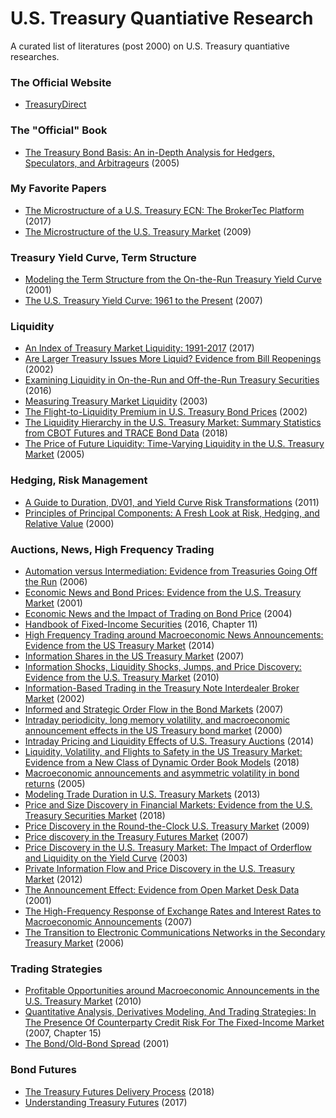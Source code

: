 # U.S. Treasury Quantiative Research

A curated list of literatures (post 2000) on U.S. Treasury quantiative researches.


### The Official Website
* [TreasuryDirect](https://www.treasurydirect.gov/)


### The "Official" Book
* [The Treasury Bond Basis: An in-Depth Analysis for Hedgers, Speculators, and Arbitrageurs](https://www.amazon.com/Treasury-Bond-Basis-Depth-Arbitrageurs/dp/0071456104/ref=sr_1_1?dchild=1&keywords=treasury+bond+basis&qid=1586724485&sr=8-1) (2005)


### My Favorite Papers
* [The Microstructure of a U.S. Treasury ECN: The BrokerTec Platform](https://www.newyorkfed.org/medialibrary/media/research/staff_reports/sr381.pdf) (2017)
* [The Microstructure of the U.S. Treasury Market](https://papers.ssrn.com/sol3/papers.cfm?abstract_id=1070226) (2009)


### Treasury Yield Curve, Term Structure
* [Modeling the Term Structure from the On-the-Run Treasury Yield Curve](https://papers.ssrn.com/sol3/papers.cfm?abstract_id=291340) (2001)
* [The U.S. Treasury Yield Curve: 1961 to the Present](https://www.federalreserve.gov/pubs/feds/2006/200628/200628pap.pdf) (2007)


### Liquidity
* [An Index of Treasury Market Liquidity: 1991-2017](https://www.newyorkfed.org/medialibrary/media/research/staff_reports/sr827.pdf) (2017)
* [Are Larger Treasury Issues More Liquid? Evidence from Bill Reopenings](https://www.jstor.org/stable/3270705?seq=1) (2002)
* [Examining Liquidity in On-the-Run and Off-the-Run Treasury Securities](https://www.treasury.gov/connect/blog/Pages/Examining-Liquidity-in-On-the-Run-and-Off-the-Run-Treasury-Securities.aspx) (2016)
* [Measuring Treasury Market Liquidity](https://www.newyorkfed.org/medialibrary/media/research/epr/03v09n3/0309flempdf.pdf) (2003)
* [The Flight-to-Liquidity Premium in U.S. Treasury Bond Prices](https://www.nber.org/papers/w9312.pdf) (2002)
* [The Liquidity Hierarchy in the U.S. Treasury Market: Summary Statistics from CBOT Futures and TRACE Bond Data](https://www.cftc.gov/sites/default/files/2018-11/Liquidity%20Hierarchy%20in%20Tsy%20Mkt%20v4_ada.pdf) (2018)
* [The Price of Future Liquidity: Time-Varying Liquidity in the U.S. Treasury Market](https://academic.oup.com/rof/article-abstract/9/1/1/1574108?redirectedFrom=fulltext) (2005)


### Hedging, Risk Management
* [A Guide to Duration, DV01, and Yield Curve Risk Transformations](http://www.closemountain.com/papers/risktransform1.pdf) (2011)
* [Principles of Principal Components: A Fresh Look at Risk, Hedging, and Relative Value](http://quantlabs.net/academy/download/free_quant_instituitional_books_/[Salomon%20Smith%20Barney]%20Principles%20of%20Principal%20Components%20-%20A%20Fresh%20Look%20at%20Risk,%20Hedging%20and%20Relative%20Value.pdf) (2000)


### Auctions, News, High Frequency Trading
* [Automation versus Intermediation: Evidence from Treasuries Going Off the Run](https://faculty.haas.berkeley.edu/hender/on-off.pdf) (2006)
* [Economic News and Bond Prices: Evidence from the U.S. Treasury Market](https://www.jstor.org/stable/2676223?seq=1) (2001)
* [Economic News and the Impact of Trading on Bond Price](https://www.jstor.org/stable/3694734?seq=1) (2004)
* [Handbook of Fixed-Income Securities](https://www.amazon.com/Fixed-Income-Securities-Handbooks-Engineering-Econometrics-ebook/dp/B01DEWCS3W/ref=sr_1_1?dchild=1&keywords=handbook+of+fixed+income+pietro&qid=1586713734&s=books&sr=1-1) (2016, Chapter 11)
* [High Frequency Trading around Macroeconomic News Announcements: Evidence from the US Treasury Market](https://www.bankofcanada.ca/wp-content/uploads/2014/12/wp2014-56.pdf) (2014)
* [Information Shares in the US Treasury Market](https://pdfs.semanticscholar.org/4ce0/c5cd11f48361fc529c6a5c0758643eacb348.pdf) (2007)
* [Information Shocks, Liquidity Shocks, Jumps, and Price Discovery: Evidence from the U.S. Treasury Market](https://www.cambridge.org/core/journals/journal-of-financial-and-quantitative-analysis/article/information-shocks-liquidity-shocks-jumps-and-price-discovery-evidence-from-the-us-treasury-market/59C0B3C06EBBA04BB16F737A0A2DB122) (2010)
* [Information-Based Trading in the Treasury Note Interdealer Broker Market](https://www.sciencedirect.com/science/article/abs/pii/S1042957302903384) (2002)
* [Informed and Strategic Order Flow in the Bond Markets](https://academic.oup.com/rfs/article-abstract/20/6/1975/1575509?redirectedFrom=fulltext) (2007)
* [Intraday periodicity, long memory volatility, and macroeconomic announcement effects in the US Treasury bond market](https://www.sciencedirect.com/science/article/abs/pii/S0927539800000025) (2000)
* [Intraday Pricing and Liquidity Effects of U.S. Treasury Auctions](http://apps.olin.wustl.edu/Conf/CFAR-FTG/Files/pdf/2017/110.pdf) (2014)
* [Liquidity, Volatility, and Flights to Safety in the US Treasury Market: Evidence from a New Class of Dynamic Order Book Models](https://www.econstor.eu/bitstream/10419/93594/1/733627927.pdf) (2018)
* [Macroeconomic announcements and asymmetric volatility in bond returns](https://www.sciencedirect.com/science/article/abs/pii/S0378426606000112) (2005)
* [Modeling Trade Duration in U.S. Treasury Markets](https://www.tandfonline.com/doi/abs/10.1080/14697688.2012.745011) (2013)
* [Price and Size Discovery in Financial Markets: Evidence from the U.S. Treasury Securities Market](https://www.newyorkfed.org/medialibrary/media/research/staff_reports/sr624.pdf) (2018)
* [Price Discovery in the Round-the-Clock U.S. Treasury Market](https://www.sciencedirect.com/science/article/abs/pii/S1042957309000035) (2009)
* [Price discovery in the Treasury Futures Market](https://faculty.fuqua.duke.edu/~mbrandt/papers/published/cti.pdf) (2007)
* [Price Discovery in the U.S. Treasury Market: The Impact of Orderflow and Liquidity on the Yield Curve](https://www.nber.org/papers/w9529.pdf) (2003)
* [Private Information Flow and Price Discovery in the U.S. Treasury Market](https://papers.ssrn.com/sol3/papers.cfm?abstract_id=2139702) (2012)
* [The Announcement Effect: Evidence from Open Market Desk Data](https://core.ac.uk/download/pdf/6792938.pdf) (2001)
* [The High-Frequency Response of Exchange Rates and Interest Rates to Macroeconomic Announcements](https://www.sciencedirect.com/science/article/abs/pii/S0304393206001565) (2007)
* [The Transition to Electronic Communications Networks in the Secondary Treasury Market](https://files.stlouisfed.org/files/htdocs/publications/review/06/11/Mizrach.pdf) (2006)


### Trading Strategies
* [Profitable Opportunities around Macroeconomic Announcements in the U.S. Treasury Market](http://dr.library.brocku.ca/bitstream/handle/10464/3364/Brock_Luo_Haiming_2011.pdf?sequence=1) (2010)
* [Quantitative Analysis, Derivatives Modeling, And Trading Strategies: In The Presence Of Counterparty Credit Risk For The Fixed-Income Market](https://www.amazon.com/Quantitative-Analysis-Derivatives-Modeling-Strategies/dp/9813203226/ref=sr_1_1?dchild=1&keywords=quantiative+analysis+derivative+modeling+and+trading&qid=1586714088&s=books&sr=1-1-spell) (2007, Chapter 15)
* [The Bond/Old-Bond Spread](https://www.sciencedirect.com/science/article/abs/pii/S0304405X02002076) (2001)


### Bond Futures
* [The Treasury Futures Delivery Process](https://www.cmegroup.com/trading/interest-rates/files/us-treasury-futures-delivery-process.pdf) (2018)
* [Understanding Treasury Futures](https://www.cmegroup.com/education/files/understanding-treasury-futures.pdf) (2017)